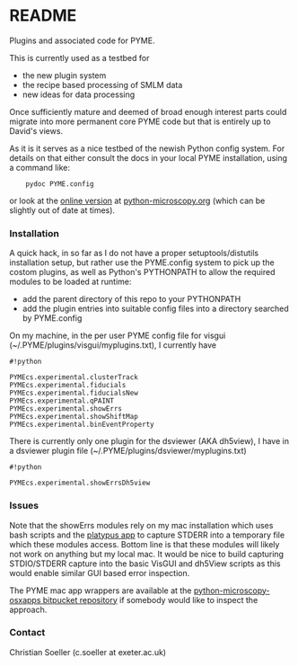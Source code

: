 # README #

Plugins and associated code for PYME.

This is currently used as a testbed for

* the new plugin system
* the recipe based processing of SMLM data
* new ideas for data processing

Once sufficiently mature and deemed of broad enough interest parts could migrate into more permanent core PYME code but that is entirely up to David's views.

As it is it serves as a nice testbed of the newish Python config system. For details on that either consult the docs in your local PYME installation, using a command like:

```
    pydoc PYME.config
```

or look at the [online version](http://www.python-microscopy.org/doc/api/PYME.config.html) at [python-microscopy.org](http://www.python-microscopy.org/) (which can be slightly out of date at times).

### Installation ###

A quick hack, in so far as I do not have a proper setuptools/distutils installation setup, but rather use the PYME.config system to pick up the costom plugins, as well as Python's PYTHONPATH to allow the required modules to be loaded at runtime:

- add the parent directory of this repo to your PYTHONPATH
- add the plugin entries into suitable config files into a directory searched by PYME.config

On my machine, in the per user PYME config file for visgui (~/.PYME/plugins/visgui/myplugins.txt), I currently have


```
#!python

PYMEcs.experimental.clusterTrack
PYMEcs.experimental.fiducials
PYMEcs.experimental.fiducialsNew
PYMEcs.experimental.qPAINT
PYMEcs.experimental.showErrs
PYMEcs.experimental.showShiftMap
PYMEcs.experimental.binEventProperty

```

There is currently only one plugin for the dsviewer (AKA dh5view), I have in a dsviewer plugin file (~/.PYME/plugins/dsviewer/myplugins.txt)

```
#!python

PYMEcs.experimental.showErrsDh5view

```
### Issues ###

Note that the showErrs modules rely on my mac installation which uses bash scripts and the [platypus app](https://sveinbjorn.org/platypus)
to capture STDERR into a temporary file which these modules access. Bottom line is that these modules will likely not work on anything but my local mac. It would be nice to build capturing STDIO/STDERR capture into the basic VisGUI and dh5View scripts as this would enable similar GUI based error inspection.

The PYME mac app wrappers are available at the [python-microscopy-osxapps bitpucket repository](http://bitbucket.org/christian_soeller/python-microscopy-osxapps) if somebody would like to inspect the approach.

### Contact ###

Christian Soeller (c.soeller at exeter.ac.uk)
